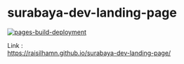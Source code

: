 #  surabaya-dev-landing-page

[![pages-build-deployment](https://github.com/raisilhamn/surabaya-dev-landing-page/actions/workflows/pages/pages-build-deployment/badge.svg)](https://github.com/raisilhamn/surabaya-dev-landing-page/actions/workflows/pages/pages-build-deployment)

Link :  
<https://raisilhamn.github.io/surabaya-dev-landing-page/>
